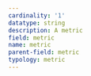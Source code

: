 ```yaml
---
cardinality: '1'
datatype: string
description: A metric
field: metric
name: metric
parent-field: metric
typology: metric
---
```

